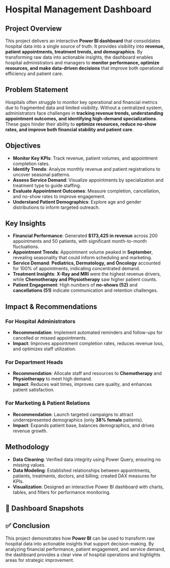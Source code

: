 
# Hospital Management Dashboard

##  Project Overview  
This project delivers an interactive **Power BI dashboard** that consolidates hospital data into a single source of truth. It provides visibility into **revenue, patient appointments, treatment trends, and demographics**. By transforming raw data into actionable insights, the dashboard enables hospital administrators and managers to **monitor performance, optimize resources, and make data-driven decisions** that improve both operational efficiency and patient care.  


##  Problem Statement  
Hospitals often struggle to monitor key operational and financial metrics due to fragmented data and limited visibility. Without a centralized system, administrators face challenges in **tracking revenue trends, understanding appointment outcomes, and identifying high-demand specializations**. These gaps hinder their ability to **optimize resources, reduce no-show rates, and improve both financial stability and patient care**.  



##  Objectives  
- **Monitor Key KPIs**: Track revenue, patient volumes, and appointment completion rates.  
- **Identify Trends**: Analyze monthly revenue and patient registrations to uncover seasonal patterns.  
- **Assess Service Demand**: Visualize appointments by specialization and treatment type to guide staffing.  
- **Evaluate Appointment Outcomes**: Measure completion, cancellation, and no-show rates to improve engagement.  
- **Understand Patient Demographics**: Explore age and gender distributions to inform targeted outreach.  



##  Key Insights  
- **Financial Performance**: Generated **$173,425 in revenue** across 200 appointments and 50 patients, with significant month-to-month fluctuations.  
- **Appointment Trends**: Appointment volume peaked in **September**, revealing seasonality that could inform scheduling and marketing.  
- **Service Demand**: **Pediatrics, Dermatology, and Oncology** accounted for 100% of appointments, indicating concentrated demand.  
- **Treatment Insights**: **X-Ray and MRI** were the highest revenue drivers, while **Chemotherapy and Physiotherapy** saw higher patient counts.  
- **Patient Engagement**: High numbers of **no-shows (52)** and **cancellations (51)** indicate communication and retention challenges.  



##  Impact & Recommendations  

### For Hospital Administrators  
- **Recommendation**: Implement automated reminders and follow-ups for cancelled or missed appointments.  
- **Impact**: Improves appointment completion rates, reduces revenue loss, and optimizes staff utilization.  

### For Department Heads  
- **Recommendation**: Allocate staff and resources to **Chemotherapy** and **Physiotherapy** to meet high demand.  
- **Impact**: Reduces wait times, improves care quality, and enhances patient satisfaction.  

### For Marketing & Patient Relations  
- **Recommendation**: Launch targeted campaigns to attract underrepresented demographics (only **38% female** patients).  
- **Impact**: Expands patient base, balances demographics, and drives revenue growth.  


##  Methodology  
- **Data Cleaning**: Verified data integrity using Power Query, ensuring no missing values.  
- **Data Modeling**: Established relationships between appointments, patients, treatments, doctors, and billing; created DAX measures for KPIs.  
- **Visualization**: Designed an interactive Power BI dashboard with charts, tables, and filters for performance monitoring.  


## 📸 Dashboard Snapshots  



## ✅ Conclusion  
This project demonstrates how **Power BI** can be used to transform raw hospital data into actionable insights that support decision-making. By analyzing financial performance, patient engagement, and service demand, the dashboard provides a clear view of hospital operations and highlights areas for strategic improvement.  

